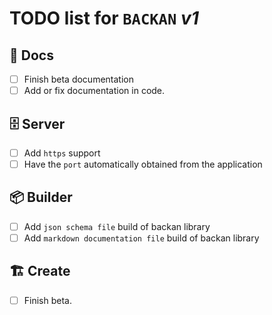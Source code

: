 # **TODO** list for `BACKAN` _v1_

<!-- 
## 🌈 General

- [ ] ... 

-->


<!-- 
## 💚 CI

- [ ] ... 

-->


<!-- ## ☀️ Core

- [ ] ... -->


## 📖 Docs

- [ ] Finish beta documentation
- [ ] Add or fix documentation in code.

## 🗄️ Server

- [ ] Add `https` support
- [ ] Have the `port` automatically obtained from the application

## 📦 Builder

- [ ] Add `json schema file` build of backan library
- [ ] Add `markdown documentation file` build of backan library

## 🏗️ Create

- [ ] Finish beta.


<!-- ## 💡 Ideas

- [ ] ... -->
